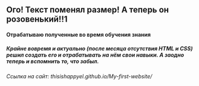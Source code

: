 ## Ого! Текст поменял размер! А теперь он розовенький!!1
#### Отрабатываю полученные во время обучения знания
##### Крайне вовремя и актуально (после месяца отсутствия HTML и CSS) решил создать его и отрабатывать на нём свои навыки. А заодно теперь и вспомнить то, что забыл.

###### Ссылка на сайт: thisishappyel.github.io/My-first-website/
